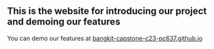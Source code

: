 ## This is the website for introducing our project and demoing our features
You can demo our features at [bangkit-capstone-c23-pc637.github.io](https://bangkit-capstone-c23-pc637.github.io/)
